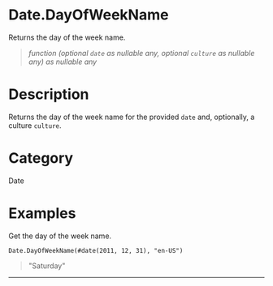 # Date.DayOfWeekName
Returns the day of the week name.
> _function (optional <code>date</code> as nullable any, optional <code>culture</code> as nullable any) as nullable any_

# Description 
Returns the day of the week name for the provided <code>date</code> and, optionally, a culture <code>culture</code>.
# Category 
Date
# Examples 
Get the day of the week name.
```
Date.DayOfWeekName(#date(2011, 12, 31), "en-US")
```
> "Saturday"
***
